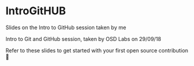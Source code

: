 # IntroGitHUB
Slides on the Intro to GitHub session taken by me

Intro to Git and GitHub session, taken by OSD Labs on 29/09/18

Refer to these slides to get started with your first open source contribution 🚀

